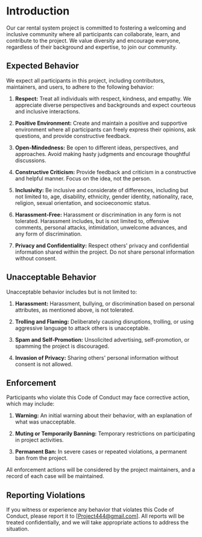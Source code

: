 # Introduction

Our car rental system project is committed to fostering a welcoming and inclusive community where all participants can collaborate, learn, and contribute to the project. We value diversity and encourage everyone, regardless of their background and expertise, to join our community.

## Expected Behavior

We expect all participants in this project, including contributors, maintainers, and users, to adhere to the following behavior:

1. **Respect:** Treat all individuals with respect, kindness, and empathy. We appreciate diverse perspectives and backgrounds and expect courteous and inclusive interactions.

2. **Positive Environment:** Create and maintain a positive and supportive environment where all participants can freely express their opinions, ask questions, and provide constructive feedback.

3. **Open-Mindedness:** Be open to different ideas, perspectives, and approaches. Avoid making hasty judgments and encourage thoughtful discussions.

4. **Constructive Criticism:** Provide feedback and criticism in a constructive and helpful manner. Focus on the idea, not the person.

5. **Inclusivity:** Be inclusive and considerate of differences, including but not limited to, age, disability, ethnicity, gender identity, nationality, race, religion, sexual orientation, and socioeconomic status.

6. **Harassment-Free:** Harassment or discrimination in any form is not tolerated. Harassment includes, but is not limited to, offensive comments, personal attacks, intimidation, unwelcome advances, and any form of discrimination.

7. **Privacy and Confidentiality:** Respect others' privacy and confidential information shared within the project. Do not share personal information without consent.

## Unacceptable Behavior

Unacceptable behavior includes but is not limited to:

1. **Harassment:** Harassment, bullying, or discrimination based on personal attributes, as mentioned above, is not tolerated.

2. **Trolling and Flaming:** Deliberately causing disruptions, trolling, or using aggressive language to attack others is unacceptable.

3. **Spam and Self-Promotion:** Unsolicited advertising, self-promotion, or spamming the project is discouraged.

4. **Invasion of Privacy:** Sharing others' personal information without consent is not allowed.

## Enforcement

Participants who violate this Code of Conduct may face corrective action, which may include:

1. **Warning:** An initial warning about their behavior, with an explanation of what was unacceptable.

2. **Muting or Temporarily Banning:** Temporary restrictions on participating in project activities.

3. **Permanent Ban:** In severe cases or repeated violations, a permanent ban from the project.

All enforcement actions will be considered by the project maintainers, and a record of each case will be maintained.

## Reporting Violations

If you witness or experience any behavior that violates this Code of Conduct, please report it to [Project444@gmail.com]. All reports will be treated confidentially, and we will take appropriate actions to address the situation.
